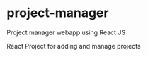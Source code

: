 # project-manager
Project manager webapp using React JS

React Project for adding and manage projects

